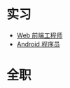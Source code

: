 # 实习
* [Web 前端工程师](https://github.com/pwcong/resume/blob/master/Exercitation/Front-End.md)
* [Android 程序员](https://github.com/pwcong/resume/blob/master/Exercitation/Front-End.md)

# 全职